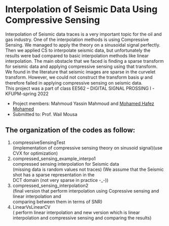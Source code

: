 # Interpolation of Seismic Data Using Compressive Sensing
Interpolation of Seismic data traces is a very important topic for the oil and gas industry. One of the interpolation methods is using Compressive Sensing. We managed to apply the theory on a sinusoidal signal perfectly. Then we applied CS to interpolate seismic data, but unfortunately the results were bad compared to basic interpolation methods like linear interpolation. The main obstacle that we faced is finding a sparse transform for seismic data and applying compressive sensing using that transform. We found in the literature that seismic images are sparse in the curvelet transform. However, we could not construct the transform basis 𝜓 and therefore failed in applying compressive sensing on seismic data.<br />
This project was a part of class EE562 – DIGITAL SIGNAL PROSSING I -KFUPM-spring 2022
- Project members:
Mahmoud Yassin Mahmoud and [Mohamed Hafez Mohamed](https://github.com/mohamad1998630)
- Submitted to:
Prof. Wail Mousa


## The organization of the codes as follow:

1. compressiveSensingTest<br />
(implementation of compressive sensing theory on sinusoid signal)(use CVX for optimization)<br />
2. compressed_sensing_example_interpo1<br />
compressed sensing interpolation for Seismic data<br />
(missing data is random values not traces)
(We assume that the Seismic shot has a sparse representation in the<br />
DCT domain (not very sparse in practice -_-))
3. compressed_sensing_interpolation2<br />
(final version that perform interpolation using Copressive sensing and linear interpolation and <br />
comparing between them in terms of SNR)
4. LinearVsLinearCV<br />
( perform linear interpolation and new version which is linear interpolation and compressive sensing and comparing the results)<br />
 













<!-- 
okoko <br />
;lk o

**000000**

1. pop
2. lolol
3. ;p;p;

- pop
- lolol
- ;p;0p;



-->

